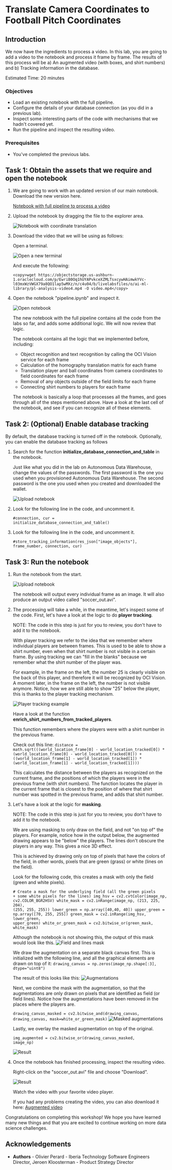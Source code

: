 # Translate Camera Coordinates to Football Pitch Coordinates

<!--![Banner](images/banner.png)-->

## Introduction

We now have the ingredients to process a video. In this lab, you are going to add a video to the notebook and process it frame by frame. The results of this process will be a) An augmented video (with boxes, and shirt numbers) and b) Tracking information in the database.

Estimated Time: 20 minutes

### Objectives
- Load an existing notebook with the full pipeline.
- Configure the details of your database connection (as you did in a previous lab).
- Inspect some interesting parts of the code with mechanisms that we hadn't covered yet.
- Run the pipeline and inspect the resulting video.

### Prerequisites
- You've completed the previous labs.

## Task 1: Obtain the assets that we require and open the notebook

1. We are going to work with an updated version of our main notebook. Download the new version here.

   [Notebook with full pipeline to process a video](./files/pipeline.ipynb)

2. Upload the notebook by dragging the file to the explorer area.

   ![Notebook with coordinate translation](images/drag-notebook.png)

3. Download the video that we will be using as follows:

   Open a terminal.

   ![Open a new terminal](images/new-terminal.png)

   And execute the following:

   ```
   <copy>wget https://objectstorage.us-ashburn-1.oraclecloud.com/p/EwriB0Oq1hUYAPvkceXZMLTsxcywHAimwkYVc-l03mxWzVWGX79a8QO1lap5wMXz/n/c4u04/b/livelabsfiles/o/ai-ml-library/pl-analysis-video4.mp4 -O video.mp4</copy>
   ```

4. Open the notebook "pipeline.ipynb" and inspect it.

   ![Open notebook](images/open-notebook.png)

   The new notebook with the full pipeline contains all the code from the labs so far, and adds some additional logic. We will now review that logic.

   The notebook contains all the logic that we implemented before, including:
    - Object recognition and text recognition by calling the OCI Vision service for each frame
    - Calculation of the homography translation matrix for each frame
    - Translation player and ball coordinates from camera coordinates to field coordinates for each frame
    - Removal of any objects outside of the field limits for each frame
    - Connecting shirt numbers to players for each frame

   The notebook is basically a loop that processes all the frames, and goes through all of the steps mentioned above. Have a look at the last cell of the notebook, and see if you can recognize all of these elements. 

## Task 2: (Optional) Enable database tracking

By default, the database tracking is turned off in the notebook. Optionally, you can enable the database tracking as follows

1. Search for the function **initialize\_database\_connection\_and\_table** in the notebook. 

   Just like what you did in the lab on Autonomous Data Warehouse, change the values of the passwords. The first password is the one you used when you provisioned Autonomous Data Warehouse. The second password is the one you used when you created and downloaded the wallet.

   ![Upload notebook](images/configure-connection.png)

2. Look for the following line in the code, and uncomment it.

   <code>#connection, cur = initialize_database_connection_and_table()</code>

3. Look for the following line in the code, and uncomment it.

   <code>#store_tracking_information(res_json["image_objects"], frame_number, connection, cur)</code>

## Task 3: Run the notebook

1. Run the notebook from the start.

   ![Upload notebook](images/run-notebook.png)

   The notebook will output every individual frame as an image. It will also produce an output video called "soccer_out.avi".

2. The processing will take a while, in the meantime, let's inspect some of the code. First, let's have a look at the logic to do **player tracking**.

   NOTE: The code in this step is just for you to review, you don't have to add it to the notebook.

   With player tracking we refer to the idea that we remember where individual players are between frames. This is used to be able to show a shirt number, even when that shirt number is not visible in a certain frame. By using tracking we can "fill in the blanks" because we remember what the shirt number of the player was.

   For example, in the frame on the left, the number 25 is clearly visible on the back of this player, and therefore it will be recognized by OCI Vision. A moment later, in the frame on the left, the number is not visible anymore. Notice, how we are still able to show "25" below the player, this is thanks to the player tracking mechanism.

   ![Player tracking example](images/number-25-1.png)
   
   Have a look at the function **enrich\_shirt\_numbers\_from\_tracked\_players**. 

   This function remembers where the players were with a shirt number in the previous frame.

   Check out this line:
   <code>distance = math.sqrt(((world_location_frame[0] - world_location_tracked[0]) * (world_location_frame[0] - world_location_tracked[0])) + ((world_location_frame[1] - world_location_tracked[1]) * (world_location_frame[1] - world_location_tracked[1])))</code>

   This calculates the distance between the players as recognized on the current frame, and the positions of which the players were in the previous frame (with shirt numbers). The function locates the player in the current frame that is closest to the position of where that shirt number was spotted in the previous frame, and adds that shirt number.

3. Let's have a look at the logic for **masking**.

   NOTE: The code in this step is just for you to review, you don't have to add it to the notebook.

   We are using masking to only draw on the field, and not "on top of" the players. For example, notice how in the output below, the augmented drawing appears to be "below" the players. The lines don't obscure the players in any way. This gives a nice 3D effect.

   This is achieved by drawing only on top of pixels that have the colors of the field, in other words, pixels that are green (grass) or white (lines on the field).

   Look for the following code, this creates a mask with only the field (green and white pixels).

   <code># Create a mask for the underlying field (all the green pixels + some white pixels for the lines)
    img_hsv = cv2.cvtColor(image_np, cv2.COLOR_BGR2HSV)
    white_mask = cv2.inRange(image_np, (213, 225, 204), (255, 255, 255))
    lower_green = np.array([40,40, 40])
    upper_green = np.array([70, 255, 255])
    green_mask = cv2.inRange(img_hsv, lower_green, upper_green)
    white_or_green_mask = cv2.bitwise_or(green_mask, white_mask)
    </code>

    Although the notebook is not showing this, the output of this mask would look like this.
   ![Field and lines mask](images/mask-1.png)

    We draw the augmentation on a separate black canvas first. This is initialized with the following line, and all the graphical elements are drawn on top of it:
    <code>drawing_canvas = np.zeros(image_np.shape[:3], dtype="uint8")</code>

    The result of this looks like this:
    ![Augmentations](images/augmentations.png)
    
    Next, we combine the mask with the augmentation, so that the augmentations are only drawn on pixels that are identified as field (or field lines). Notice how the augmentations have been removed in the places where the players are.

    <code>drawing_canvas_masked = cv2.bitwise_and(drawing_canvas, drawing_canvas, mask=white_or_green_mask)</code>
    ![Masked augmentations](images/masked-augmentation.png)

    Lastly, we overlay the masked augmentation on top of the original.

    <code>img_augmented = cv2.bitwise_or(drawing_canvas_masked, image_np)</code>

    ![Result](images/result.png)

4. Once the notebook has finished processing, inspect the resulting video.

   Right-click on the "soccer_out.avi" file and choose "Download".

    ![Result](images/download-video.png)

    Watch the video with your favorite video player.

    If you had any problems creating the video, you can also download it here:
    [Augmented video](https://objectstorage.us-ashburn-1.oraclecloud.com/p/EwriB0Oq1hUYAPvkceXZMLTsxcywHAimwkYVc-l03mxWzVWGX79a8QO1lap5wMXz/n/c4u04/b/livelabsfiles/o/ai-ml-library/pl-analysis-soccer_out.avi)
  
Congratulations on completing this workshop! We hope you have learned many new things and that you are excited to continue working on more data science challenges.

## Acknowledgements
* **Authors** - Olivier Perard - Iberia Technology Software Engineers Director, Jeroen Kloosterman - Product Strategy Director
